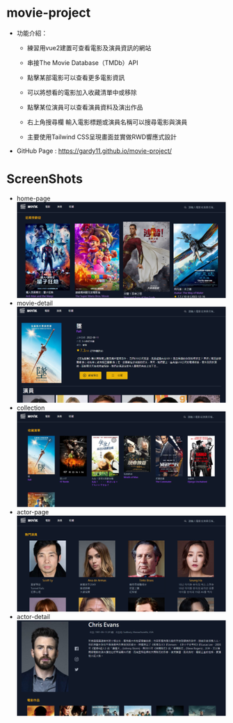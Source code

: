 # movie-project
* 功能介紹：

  * 練習用vue2建置可查看電影及演員資訊的網站  
  * 串接The Movie Database（TMDb）API  

  * 點擊某部電影可以查看更多電影資訊  
  * 可以將想看的電影加入收藏清單中或移除  
  
  * 點擊某位演員可以查看演員資料及演出作品  

  * 右上角搜尋欄 輸入電影標題或演員名稱可以搜尋電影與演員  

  * 主要使用Tailwind CSS呈現畫面並實做RWD響應式設計  

* GitHub Page : https://gardy11.github.io/movie-project/  

# ScreenShots

* home-page
![image](https://raw.githubusercontent.com/gardy11/movie-project/main/home-page.PNG)
* movie-detail
![image](https://raw.githubusercontent.com/gardy11/movie-project/main/movie-detail.PNG)
* collection
![image](https://raw.githubusercontent.com/gardy11/movie-project/main/collection.PNG)
* actor-page
![image](https://raw.githubusercontent.com/gardy11/movie-project/main/actor-page.PNG)
* actor-detail
![image](https://raw.githubusercontent.com/gardy11/movie-project/main/actor-detail.PNG)
